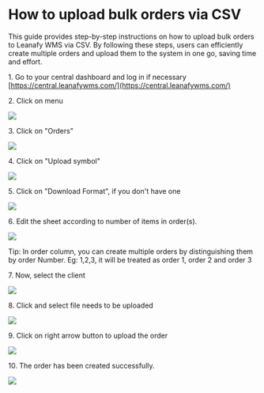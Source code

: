 # How to upload bulk orders via CSV 

This guide provides step-by-step instructions on how to upload bulk orders to Leanafy WMS via CSV. By following these steps, users can efficiently create multiple orders and upload them to the system in one go, saving time and effort.

1\. Go to your central dashboard and log in if necessary [https://central.leanafywms.com/](https://central.leanafywms.com/)


2\. Click on menu

![](https://ajeuwbhvhr.cloudimg.io/colony-recorder.s3.amazonaws.com/files/2023-08-23/9b000bb8-57f1-44a8-b309-c6d8275f08de/ascreenshot.jpeg?tl_px=0,0&br_px=1719,961&force_format=png&width=1120.0&wat=1&wat_opacity=0.7&wat_gravity=northwest&wat_url=https://colony-recorder.s3.us-west-1.amazonaws.com/images/watermarks/FB923C_standard.png&wat_pad=73,39)


3\. Click on "Orders"

![](https://ajeuwbhvhr.cloudimg.io/colony-recorder.s3.amazonaws.com/files/2023-08-23/0556eabf-ab88-489e-b588-d263314171f3/ascreenshot.jpeg?tl_px=0,553&br_px=1719,1514&force_format=png&width=1120.0&wat=1&wat_opacity=0.7&wat_gravity=northwest&wat_url=https://colony-recorder.s3.us-west-1.amazonaws.com/images/watermarks/FB923C_standard.png&wat_pad=77,277)


4\. Click on "Upload symbol"

![](https://ajeuwbhvhr.cloudimg.io/colony-recorder.s3.amazonaws.com/files/2023-08-23/313922b3-9cb1-4f1e-b591-e2b49b23a5a3/ascreenshot.jpeg?tl_px=1220,0&br_px=2940,961&force_format=png&width=1120.0&wat=1&wat_opacity=0.7&wat_gravity=northwest&wat_url=https://colony-recorder.s3.us-west-1.amazonaws.com/images/watermarks/FB923C_standard.png&wat_pad=949,146)


5\. Click on "Download Format", if you don't have one

![](https://ajeuwbhvhr.cloudimg.io/colony-recorder.s3.amazonaws.com/files/2023-08-23/da5f3132-3a94-4148-98bc-f94a3f6e40ca/ascreenshot.jpeg?tl_px=1220,0&br_px=2940,961&force_format=png&width=1120.0&wat=1&wat_opacity=0.7&wat_gravity=northwest&wat_url=https://colony-recorder.s3.us-west-1.amazonaws.com/images/watermarks/FB923C_standard.png&wat_pad=707,263)


6\. Edit the sheet according to number of items in order(s).

![](https://ajeuwbhvhr.cloudimg.io/colony-recorder.s3.amazonaws.com/files/2023-08-23/5f918c11-797d-4f5b-ba62-c36e4905c9b8/screenshot.png?tl_px=0,0&br_px=2056,1042&force_format=png&width=1120.0)


Tip: In order column, you can create multiple orders by distinguishing them by order Number. Eg: 1,2,3, it will be treated as order 1, order 2 and order 3


7\. Now, select the client

![](https://ajeuwbhvhr.cloudimg.io/colony-recorder.s3.amazonaws.com/files/2023-08-23/6495e223-9988-4b61-b657-0ea700f26953/ascreenshot.jpeg?tl_px=646,324&br_px=2940,1606&force_format=png&width=1120.0&wat=1&wat_opacity=0.7&wat_gravity=northwest&wat_url=https://colony-recorder.s3.us-west-1.amazonaws.com/images/watermarks/FB923C_standard.png&wat_pad=741,384)


8\. Click and select file needs to be uploaded

![](https://ajeuwbhvhr.cloudimg.io/colony-recorder.s3.amazonaws.com/files/2023-08-23/d8fbcaee-698d-4773-9288-211c21ba72c2/ascreenshot.jpeg?tl_px=1220,241&br_px=2940,1202&force_format=png&width=1120.0&wat=1&wat_opacity=0.7&wat_gravity=northwest&wat_url=https://colony-recorder.s3.us-west-1.amazonaws.com/images/watermarks/FB923C_standard.png&wat_pad=728,277)


9\. Click on right arrow button to upload the order

![](https://ajeuwbhvhr.cloudimg.io/colony-recorder.s3.amazonaws.com/files/2023-08-23/5aeae198-574c-461b-8de2-ce1a85100941/ascreenshot.jpeg?tl_px=1220,239&br_px=2940,1200&force_format=png&width=1120.0&wat=1&wat_opacity=0.7&wat_gravity=northwest&wat_url=https://colony-recorder.s3.us-west-1.amazonaws.com/images/watermarks/FB923C_standard.png&wat_pad=939,277)


10\. The order has been created successfully.

![](https://ajeuwbhvhr.cloudimg.io/colony-recorder.s3.amazonaws.com/files/2023-08-23/91fe8ed1-f6b5-49bb-8a24-3b08ccc3fdd6/user_cropped_screenshot.jpeg?tl_px=0,0&br_px=1681,962&force_format=png&width=1120.0)